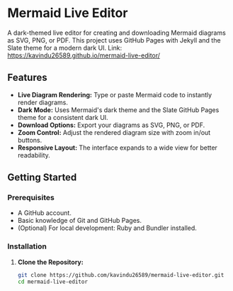 # Mermaid Live Editor

A dark-themed live editor for creating and downloading Mermaid diagrams as SVG, PNG, or PDF. This project uses GitHub Pages with Jekyll and the Slate theme for a modern dark UI.
Link: https://kavindu26589.github.io/mermaid-live-editor/

## Features

- **Live Diagram Rendering:** Type or paste Mermaid code to instantly render diagrams.
- **Dark Mode:** Uses Mermaid's dark theme and the Slate GitHub Pages theme for a consistent dark UI.
- **Download Options:** Export your diagrams as SVG, PNG, or PDF.
- **Zoom Control:** Adjust the rendered diagram size with zoom in/out buttons.
- **Responsive Layout:** The interface expands to a wide view for better readability.

## Getting Started

### Prerequisites

- A GitHub account.
- Basic knowledge of Git and GitHub Pages.
- (Optional) For local development: Ruby and Bundler installed.

### Installation

1. **Clone the Repository:**

   ```bash
   git clone https://github.com/kavindu26589/mermaid-live-editor.git
   cd mermaid-live-editor
